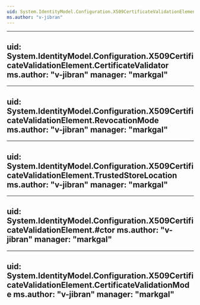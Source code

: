 ```yaml
---
uid: System.IdentityModel.Configuration.X509CertificateValidationElement
ms.author: "v-jibran"
---
```


---
uid: System.IdentityModel.Configuration.X509CertificateValidationElement.CertificateValidator
ms.author: "v-jibran"
manager: "markgal"
---

---
uid: System.IdentityModel.Configuration.X509CertificateValidationElement.RevocationMode
ms.author: "v-jibran"
manager: "markgal"
---

---
uid: System.IdentityModel.Configuration.X509CertificateValidationElement.TrustedStoreLocation
ms.author: "v-jibran"
manager: "markgal"
---

---
uid: System.IdentityModel.Configuration.X509CertificateValidationElement.#ctor
ms.author: "v-jibran"
manager: "markgal"
---

---
uid: System.IdentityModel.Configuration.X509CertificateValidationElement.CertificateValidationMode
ms.author: "v-jibran"
manager: "markgal"
---
